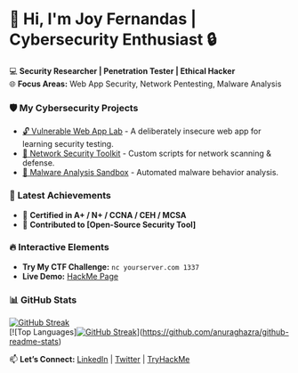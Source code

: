 # 👋 Hi, I'm Joy Fernandas | Cybersecurity Enthusiast 🔒

💻 **Security Researcher | Penetration Tester | Ethical Hacker**  
🌐 **Focus Areas:** Web App Security, Network Pentesting, Malware Analysis  

### 🛡️ **My Cybersecurity Projects**
- [🔓 Vulnerable Web App Lab](https://github.com/yourusername/vuln-webapp-lab) - A deliberately insecure web app for learning security testing.
- [📡 Network Security Toolkit](https://github.com/yourusername/network-security-tools) - Custom scripts for network scanning & defense.
- [🦠 Malware Analysis Sandbox](https://github.com/yourusername/malware-sandbox) - Automated malware behavior analysis.

### 🎯 **Latest Achievements** 
- 📜 **Certified in A+ / N+ / CCNA / CEH / MCSA**  
- 🚀 **Contributed to [Open-Source Security Tool]**  

### 🔥 **Interactive Elements**
- **Try My CTF Challenge:** `nc yourserver.com 1337`  
- **Live Demo:** [HackMe Page](https://yourusername.github.io/hackme-demo)  

### 📊 **GitHub Stats**
[![GitHub Streak](https://streak-stats.demolab.com/?user=Joyfernandas&theme=dark)](https://git.io/streak-stats)  
[![Top Languages][![GitHub Streak](https://streak-stats.demolab.com?user=Joyfernandas&theme=highcontrast)](https://git.io/streak-stats)](https://github.com/anuraghazra/github-readme-stats)  

📫 **Let’s Connect:** [LinkedIn](#) | [Twitter](#) | [TryHackMe](#)  
